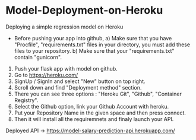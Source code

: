 # Model-Deployment-on-Heroku
Deploying a simple regression model on Heroku

* Before pushing your app into github, 
    a) Make sure that you have "Procfile", "requirements.txt" files in your directory, you must add these files to your repository.
    b) Make sure that your "requirements.txt" contain "gunicorn".

1. Push your flask app with model on github.
2. Go to https://heroku.com/
3. SignUp / SignIn and select "New" button on top right.
4. Scroll down and find "Deployment method" section.
5. There you can see three options : "Heroku Git", "Github", "Container Registry".
6. Select the Github option, link your Github Account with heroku.
7. Put your Repository Name in the given space and then press connect.
8. Then it will install all the requiremnets and finaly launch your API.


Deployed API ->  https://model-salary-prediction-api.herokuapp.com/
